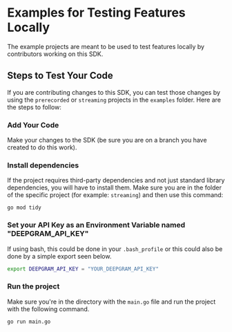 # Examples for Testing Features Locally

The example projects are meant to be used to test features locally by contributors working on this SDK.

## Steps to Test Your Code

If you are contributing changes to this SDK, you can test those changes by using the `prerecorded` or `streaming` projects in the `examples` folder. Here are the steps to follow:

### Add Your Code

Make your changes to the SDK (be sure you are on a branch you have created to do this work).

### Install dependencies

If the project requires third-party dependencies and not just standard library dependencies, you will have to install them. Make sure you are in the folder of the specific project (for example: `streaming`) and then use this command: 

```
go mod tidy
```

### Set your API Key as an Environment Variable named "DEEPGRAM_API_KEY"

If using bash, this could be done in your `.bash_profile` or this could also be done by a simple export seen below.

```bash
export DEEPGRAM_API_KEY = "YOUR_DEEPGRAM_API_KEY"
```

### Run the project

Make sure you're in the directory with the `main.go` file and run the project with the following command.

```
go run main.go
```